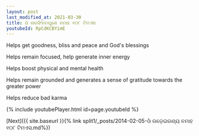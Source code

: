 ```yaml
---
layout: post
last_modified_at: 2021-03-30
title: ଓଁ ନାରସିଂହବାପୁଶେ ନମାହ ୧୦୮ ଟିମଏସ
youtubeId: RpCdKCBYimE
---
```

 
 
Helps get goodness, bliss and peace and God's blessings
 
Helps remain focused, help generate inner energy 
 
Helps boost physical and mental health 
 
Helps remain grounded and generates a sense of gratitude towards the greater power 
 
Helps reduce bad karma
 
 
 
 


{% include youtubePlayer.html id=page.youtubeId %}
 
[Next]({{ site.baseurl }}{% link  split1/_posts/2014-02-05-ଓଁ ଉଡ଼େଇରଣ୍ୟ ନମାହ ୧୦୮ ଟିମଏସ.md%})
 
